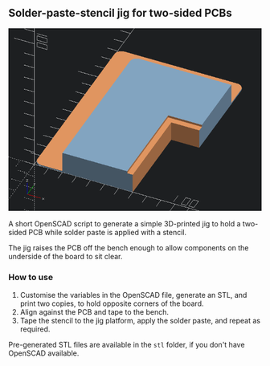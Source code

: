 ## Solder-paste-stencil jig for two-sided PCBs

<img src="./doc/render.png" width=700/>

A short OpenSCAD script to generate a simple 3D-printed jig to hold a two-sided
PCB while solder paste is applied with a stencil.

The jig raises the PCB off the bench enough to allow components on the
underside of the board to sit clear.

### How to use

1. Customise the variables in the OpenSCAD file, generate an STL, and print two
   copies, to hold opposite corners of the board.
1. Align against the PCB and tape to the bench.
1. Tape the stencil to the jig platform, apply the solder paste, and repeat as
   required.

Pre-generated STL files are available in the `stl` folder, if you don't have
OpenSCAD available.
